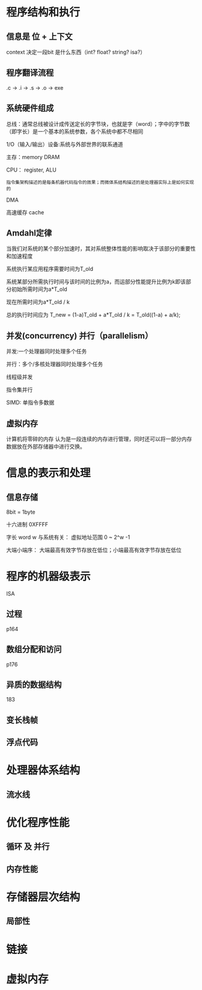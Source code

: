 # 程序结构和执行

## 信息是 位 + 上下文

context 决定一段bit 是什么东西（int? float? string? isa?）

## 程序翻译流程

.c -> .i -> .s -> .o -> exe

## 系统硬件组成

总线：通常总线被设计成传送定长的字节块，也就是字（word）；字中的字节数（即字长）是一个基本的系统参数，各个系统中都不尽相同

1/O（输入/输出）设备:系统与外部世界的联系通道

主存：memory DRAM

CPU： register, ALU

    指令集架构描述的是每条机器代码指令的效果；而微体系结构描述的是处理器实际上是如何实现的

DMA

高速缓存 cache

## Amdahl定律

当我们对系统的某个部分加速时，其对系统整体性能的影响取决于该部分的重要性和加速程度

系统执行某应用程序需要时间为T_old

系统某部分所需执行时间与该时间的比例为a，而运部分性能提升比例为k即该部分初始所需时间为a*T_old

现在所需时间为a*T_old / k

总的执行时间应为 T_new = (1-a)T_old + a*T_old / k = T_old((1-a) + a/k);

## 并发(concurrency)  并行（parallelism）

并发:一个处理器同时处理多个任务

并行：多个/多核处理器同时处理多个任务

线程级并发

指令集并行

SIMD: 单指令多数据

## 虚拟内存

计算机将零碎的内存 认为是一段连续的内存进行管理，同时还可以将一部分内存数据放在外部存储器中进行交换。

# 信息的表示和处理

## 信息存储

8bit = 1byte

十六进制 0XFFFF

字长 word w 与系统有关： 虚拟地址范围 0 ~ 2^w -1

大端小端序： 大端最高有效字节存放在低位；小端最高有效字节存放在低位

# 程序的机器级表示

ISA

## 过程

p164

## 数组分配和访问

p176

## 异质的数据结构

183

## 变长栈帧

## 浮点代码

# 处理器体系结构

## 流水线

# 优化程序性能

## 循环 及 并行

## 内存性能

# 存储器层次结构

## 局部性

# 链接



# 虚拟内存

